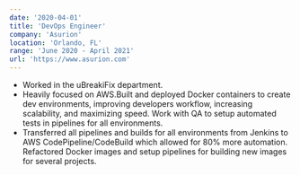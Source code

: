 ```yaml
---
date: '2020-04-01'
title: 'DevOps Engineer'
company: 'Asurion'
location: 'Orlando, FL'
range: 'June 2020 - April 2021'
url: 'https://www.asurion.com'
---
```


- Worked in the uBreakiFix department.
- Heavily focused on AWS.Built and deployed Docker containers to create dev environments, improving developers workflow, increasing scalability, and maximizing speed. Work with QA to setup automated tests in pipelines for all environments.
- Transferred all pipelines and builds for all environments from Jenkins to AWS CodePipeline/CodeBuild which allowed for 80% more automation. Refactored Docker images and setup pipelines for building new images for several projects.
